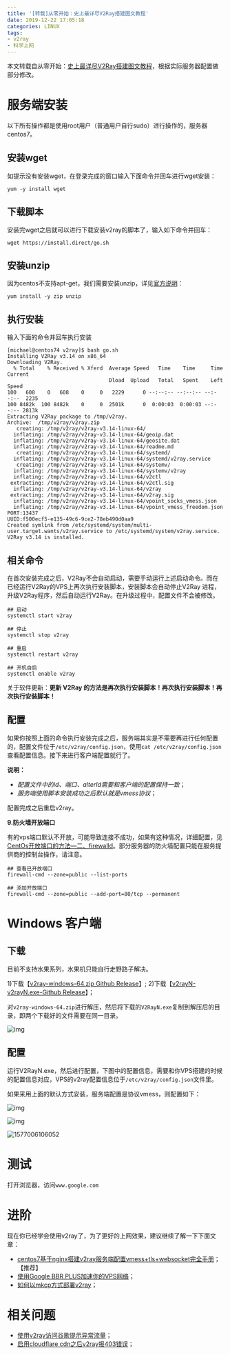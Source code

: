 ```yaml
---
title: '[转载]从零开始：史上最详尽V2Ray搭建图文教程'
date: 2019-12-22 17:05:18
categories: LINUX
tags:
- v2ray
- 科学上网
---
```


本文转载自从零开始：[史上最详尽V2Ray搭建图文教程](https://www.4spaces.org/digitalocean-build-v2ray-0-1/)，根据实际服务器配置做部分修改。

# 服务端安装

以下所有操作都是使用root用户（普通用户自行sudo）进行操作的，服务器centos7。

<!-- more -->

## 安装wget

如提示没有安装wget，在登录完成的窗口输入下面命令并回车进行wget安装：

```shell
yum -y install wget
```

## 下载脚本

安装完wget之后就可以进行下载安装v2ray的脚本了，输入如下命令并回车：

```shell
wget https://install.direct/go.sh
```

## 安装unzip

因为centos不支持apt-get，我们需要安装unzip，详见[官方说明](https://www.v2ray.com/chapter_00/install.html)：

```shell
yum install -y zip unzip  
```

## 执行安装

输入下面的命令并回车执行安装

```shell
[michael@centos74 v2ray]$ bash go.sh 
Installing V2Ray v3.14 on x86_64
Downloading V2Ray.
  % Total    % Received % Xferd  Average Speed   Time    Time     Time  Current
                                 Dload  Upload   Total   Spent    Left  Speed
100   608    0   608    0     0   2229      0 --:--:-- --:--:-- --:--:--  2235
100 8482k  100 8482k    0     0  2501k      0  0:00:03  0:00:03 --:--:-- 2813k
Extracting V2Ray package to /tmp/v2ray.
Archive:  /tmp/v2ray/v2ray.zip
   creating: /tmp/v2ray/v2ray-v3.14-linux-64/
  inflating: /tmp/v2ray/v2ray-v3.14-linux-64/geoip.dat  
  inflating: /tmp/v2ray/v2ray-v3.14-linux-64/geosite.dat  
  inflating: /tmp/v2ray/v2ray-v3.14-linux-64/readme.md  
   creating: /tmp/v2ray/v2ray-v3.14-linux-64/systemd/
  inflating: /tmp/v2ray/v2ray-v3.14-linux-64/systemd/v2ray.service  
   creating: /tmp/v2ray/v2ray-v3.14-linux-64/systemv/
  inflating: /tmp/v2ray/v2ray-v3.14-linux-64/systemv/v2ray  
  inflating: /tmp/v2ray/v2ray-v3.14-linux-64/v2ctl  
 extracting: /tmp/v2ray/v2ray-v3.14-linux-64/v2ctl.sig  
  inflating: /tmp/v2ray/v2ray-v3.14-linux-64/v2ray  
 extracting: /tmp/v2ray/v2ray-v3.14-linux-64/v2ray.sig  
  inflating: /tmp/v2ray/v2ray-v3.14-linux-64/vpoint_socks_vmess.json  
  inflating: /tmp/v2ray/v2ray-v3.14-linux-64/vpoint_vmess_freedom.json  
PORT:13437
UUID:f500ecf5-e135-49c6-9ce2-78eb490d0aa9
Created symlink from /etc/systemd/system/multi-user.target.wants/v2ray.service to /etc/systemd/system/v2ray.service.
V2Ray v3.14 is installed.
```

## 相关命令

在首次安装完成之后，V2Ray不会自动启动，需要手动运行上述启动命令。而在已经运行V2Ray的VPS上再次执行安装脚本，安装脚本会自动停止V2Ray 进程，升级V2Ray程序，然后自动运行V2Ray。在升级过程中，配置文件不会被修改。

```shell
## 启动
systemctl start v2ray

## 停止
systemctl stop v2ray

## 重启
systemctl restart v2ray

## 开机自启
systemctl enable v2ray
```

关于软件更新：**更新 V2Ray 的方法是再次执行安装脚本！再次执行安装脚本！再次执行安装脚本！**

## 配置

如果你按照上面的命令执行安装完成之后，服务端其实是不需要再进行任何配置的，配置文件位于`/etc/v2ray/config.json`，使用`cat /etc/v2ray/config.json`查看配置信息。接下来进行客户端配置就行了。

**说明：**

- *配置文件中的id、端口、alterId需要和客户端的配置保持一致*；
- *服务端使用脚本安装成功之后默认就是vmess协议*；

配置完成之后重启v2ray。

**9.防火墙开放端口**

有的vps端口默认不开放，可能导致连接不成功，如果有这种情况，详细配置，见[CentOs开放端口的方法—二、firewalld](https://www.4spaces.org/centos-open-porter/)。部分服务器的防火墙配置只能在服务提供商的控制台操作，请注意。

```
## 查看已开放端口
firewall-cmd --zone=public --list-ports

## 添加开放端口
firewall-cmd --zone=public --add-port=80/tcp --permanent
```

# Windows 客户端

## 下载

目前不支持水果系列，水果机只能自行走野路子解决。

1)下载【[v2ray-windows-64.zip Github Release](https://github.com/v2ray/v2ray-core/releases)】;
2)下载【[v2rayN-v2rayN.exe-Github Release](https://github.com/2dust/v2rayN/releases)】；

对`v2ray-windows-64.zip`进行解压，然后将下载的`V2RayN.exe`复制到解压后的目录，即两个下载好的文件需要在同一目录。

![img](转载-从零开始：史上最详尽V2Ray搭建图文教程/vmess-windows-client-dir.jpg)

## 配置

运行V2RayN.exe，然后进行配置，下图中的配置信息，需要和你VPS搭建的时候的配置信息对应，VPS的v2ray配置信息位于`/etc/v2ray/config.json`文件里。

如果采用上面的默认方式安装，服务端配置是协议vmess，则配置如下：

![img](转载-从零开始：史上最详尽V2Ray搭建图文教程/new-vmess-config.jpg)

![img](转载-从零开始：史上最详尽V2Ray搭建图文教程/vmess-windows-client.jpg)

![1577006106052](转载-从零开始：史上最详尽V2Ray搭建图文教程/1577006106052.png)

# 测试

打开浏览器，访问`www.google.com`

# 进阶

现在你已经学会使用v2ray了，为了更好的上网效果，建议继续了解一下下面文章：

- [centos7基于nginx搭建v2ray服务端配置vmess+tls+websocket完全手册](https://www.4spaces.org/v2ray-nginx-tls-websocket/)；【推荐】
- [使用Google BBR PLUS加速你的VPS网络](https://www.4spaces.org/speed-up-your-vps-with-bbr-plus/)；
- [如何以mkcp方式部署v2ray](https://www.4spaces.org/digitalocean-build-v2ray-mkcp/)；

# 相关问题

- [使用v2ray访问谷歌提示异常流量](https://www.4spaces.org/v2ray-google-check/)；
- [启用cloudflare cdn之后v2ray报403错误](https://www.4spaces.org/v2ray-cloudflare-cdn-403/)；
